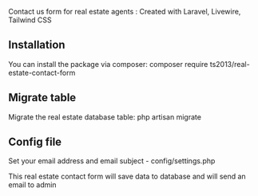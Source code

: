 Contact us form for real estate agents : Created with Laravel, Livewire, Tailwind CSS


## Installation

You can install the package via composer:
composer require ts2013/real-estate-contact-form

## Migrate table

Migrate the real estate database table:
php artisan migrate

## Config file
Set your email address and email subject - config/settings.php


This real estate contact form will save data to database and will send an email to admin
